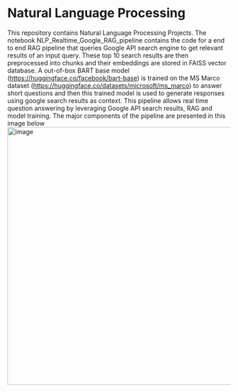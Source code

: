# Natural Language Processing
This repository contains Natural Language Processing Projects.
The notebook NLP_Realtime_Google_RAG_pipeline contains the code for a end to end RAG pipeline that queries Google API search engine to get relevant results of an input query. These top 10 search results are then 
preprocessed into chunks and their embeddings are stored in FAISS vector database. A out-of-box BART base model (https://huggingface.co/facebook/bart-base) is trained on the MS Marco dataset (https://huggingface.co/datasets/microsoft/ms_marco) to answer short questions and then this trained model is used to generate responses using google search results as context. This pipeline allows real time question answering by leveraging Google API search results, RAG and model training. The major components of the pipeline are presented in this image below
<img width="581" alt="image" src="https://github.com/user-attachments/assets/fd0c91c1-3493-4efc-9d04-460038b3c389" />



